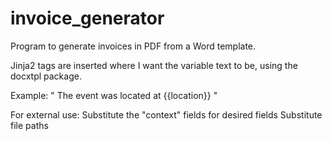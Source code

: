 # invoice_generator
Program to generate invoices in PDF from a Word template.

Jinja2 tags are inserted where I want the variable text to be, using the docxtpl package.

Example:
" The event was located at {{location}} "

For external use:
Substitute the "context" fields for desired fields
Substitute file paths
